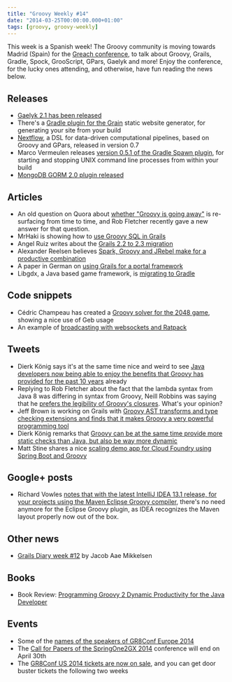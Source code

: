 ```yaml
---
title: "Groovy Weekly #14"
date: "2014-03-25T00:00:00.000+01:00"
tags: [groovy, groovy-weekly]
---
```


This week is a Spanish week! The Groovy community is moving towards Madrid (Spain) for the [Greach conference](http://greach.es/), to talk about Groovy, Grails, Gradle, Spock, GrooScript, GPars, Gaelyk and more! Enjoy the conference, for the lucky ones attending, and otherwise, have fun reading the news below.

## Releases

*   [Gaelyk 2.1 has been released](https://twitter.com/musketyr/status/448151069378740226)
*   There's a [Gradle plugin for the Grain](http://sysgears.com/grain/news/grain-gradle-plugin-released/) static website generator, for generating your site from your build
*   [Nextflow](http://nextflow.io/), a DSL for data-driven computational pipelines, based on Groovy and GPars, released in version 0.7
*   Marco Vermeulen releases [version 0.5.1 of the Gradle Spawn plugin](https://github.com/marcoVermeulen/gradle-spawn-plugin), for starting and stopping UNIX command line processes from within your build
*   [MongoDB GORM 2.0 plugin released](http://grails.org/news/1289916)
    
## Articles

*   An old question on Quora about [whether "Groovy is going away"](http://www.quora.com/Is-Groovy-going-away/answer/Rob-Fletcher?__snids__=357550680&__nsrc__=4) is re-surfacing from time to time, and Rob Fletcher recently gave a new answer for that question.
*   MrHaki is showing how to [use Groovy SQL in Grails](http://mrhaki.blogspot.fr/2014/03/grails-goodness-using-groovy-sql.html)
*   Angel Ruiz writes about the [Grails 2.2 to 2.3 migration](http://aruizca.com/migrating-from-grails-2-2-to-2-3/)
*   Alexander Reelsen believes [Spark, Groovy and JRebel make for a productive combination](http://spinscale.github.io/2013-02-rapid-web-application-development-with-spark-groovy-jrebel.html)
*   A paper in German on [using Grails for a portal framework](http://www.sigs.de/publications/newsletter/2014/03/breitfeld_kraft_soth_JS_02_14.pdf)
*   Libgdx, a Java based game framework, is [migrating to Gradle](http://www.badlogicgames.com/wordpress/?p=3336)

## Code snippets

*   Cédric Champeau has created a [Groovy solver for the 2048 game](https://gist.github.com/melix/9619800), showing a nice use of Geb usage
*   An example of [broadcasting with websockets and Ratpack](https://twitter.com/dailygrailstip/status/448358068166742016)

## Tweets

*   Dierk König says it's at the same time nice and weird to see [Java developers now being able to enjoy the benefits that Groovy has provided for the past 10 years](https://twitter.com/mittie/status/446292208048943104) already
*   Replying to Rob Fletcher about the fact that the lambda syntax from Java 8 was differing in syntax from Groovy, Neill Robbins was saying that he [prefers the legibility of Groovy's closures](https://twitter.com/boardbloke_uk/status/446557532635807744). What's your opinion?
*   Jeff Brown is working on Grails with [Groovy AST transforms and type checking extensions and finds that it makes Groovy a very powerful programming tool](https://twitter.com/jeffscottbrown/status/446673491052347392)
*   Dierk König remarks that [Groovy can be at the same time provide more static checks than Java, but also be way more dynamic](https://twitter.com/mittie/status/446675287489925120)
*   Matt Stine shares a nice [scaling demo app for Cloud Foundry using Spring Boot and Groovy](https://twitter.com/mstine/status/446407804954624000)
    
## Google+ posts

*   Richard Vowles [notes that with the latest IntelliJ IDEA 13.1 release, for your projects using the Maven Eclipse Groovy compiler](https://plus.google.com/u/0/+RichardVowles/posts/PNMikyJ6jYS), there's no need anymore for the Eclipse Groovy plugin, as IDEA recognizes the Maven layout properly now out of the box.

## Other news

*   [Grails Diary week #12](http://grydeske.net/news/show/36) by Jacob Aae Mikkelsen

## Books

*   Book Review: [Programming Groovy 2 Dynamic Productivity for the Java Developer](http://programmingitch.blogspot.dk/2014/03/book-review-programming-groovy-2.html)

## Events

*   Some of the [names of the speakers of GR8Conf Europe 2014](http://gr8conf.eu/?utm_source=glaforge&utm_medium=blog&utm_campaign=groovyweekly#/speakers)
*   The [Call for Papers of the SpringOne2GX 2014](https://twitter.com/springcentral/status/441693398152400896) conference will end on April 30th
*   The [GR8Conf US 2014 tickets are now on sale](https://twitter.com/gr8confus/status/446678741788278784), and you can get door buster tickets the following two weeks